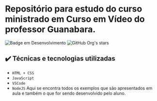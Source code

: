 # Repositório para estudo do curso ministrado em Curso em Vídeo do professor Guanabara.
![Badge em Desenvolvimento](http://img.shields.io/static/v1?label=STATUS&message=EM%20DESENVOLVIMENTO&color=GREEN&style=for-the-badge)
![GitHub Org's stars](https://img.shields.io/github/stars/camilafernanda?style=social)
## ✔️ Técnicas e tecnologias utilizadas
- ``HTML + CSS``
- ``JavaScript``
- ``VSCode``
- ``NodeJS``
Aqui se encontra todos os exemplos que são apresentados em aula e também o que for sendo desenvolvido pelo aluno.